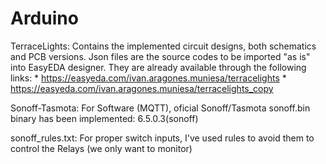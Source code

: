 # Arduino

TerraceLights:  Contains the implemented circuit designs, both schematics and PCB versions.
                Json files are the source codes to be imported "as is" into EasyEDA designer.
                They are already available through the following links:
                    * https://easyeda.com/ivan.aragones.muniesa/terracelights
                    * https://easyeda.com/ivan.aragones.muniesa/terracelights_copy

Sonoff-Tasmota: For Software (MQTT), oficial Sonoff/Tasmota sonoff.bin binary has been implemented: 6.5.0.3(sonoff)

sonoff_rules.txt: For proper switch inputs, I've used rules to avoid them to control the Relays (we only want to monitor)

